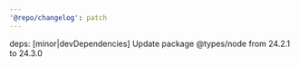 ```yaml
---
'@repo/changelog': patch
---
```


deps: [minor|devDependencies] Update package @types/node from 24.2.1 to 24.3.0
